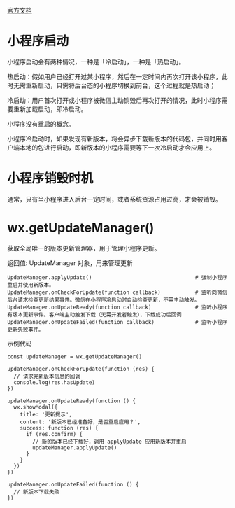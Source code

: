 [官方文档](https://developers.weixin.qq.com/miniprogram/dev/api/base/update/UpdateManager.html)


# 小程序启动

小程序启动会有两种情况，一种是「冷启动」，一种是「热启动」。

热启动：假如用户已经打开过某小程序，然后在一定时间内再次打开该小程序，此时无需重新启动，只需将后台态的小程序切换到前台，这个过程就是热启动；

冷启动：用户首次打开或小程序被微信主动销毁后再次打开的情况，此时小程序需要重新加载启动，即冷启动。

小程序没有重启的概念。

小程序冷启动时，如果发现有新版本，将会异步下载新版本的代码包，并同时用客户端本地的包进行启动，即新版本的小程序需要等下一次冷启动才会应用上。


# 小程序销毁时机

通常，只有当小程序进入后台一定时间，或者系统资源占用过高，才会被销毁。



# wx.getUpdateManager()

获取全局唯一的版本更新管理器，用于管理小程序更新。

返回值: UpdateManager 对象，用来管理更新

```
UpdateManager.applyUpdate()                                 # 强制小程序重启并使用新版本。
UpdateManager.onCheckForUpdate(function callback)           # 监听向微信后台请求检查更新结果事件。微信在小程序冷启动时自动检查更新，不需主动触发。
UpdateManager.onUpdateReady(function callback)              # 监听小程序有版本更新事件。客户端主动触发下载（无需开发者触发），下载成功后回调
UpdateManager.onUpdateFailed(function callback)             # 监听小程序更新失败事件。
```

示例代码
```
const updateManager = wx.getUpdateManager()

updateManager.onCheckForUpdate(function (res) {
  // 请求完新版本信息的回调
  console.log(res.hasUpdate)
})

updateManager.onUpdateReady(function () {
  wx.showModal({
    title: '更新提示',
    content: '新版本已经准备好，是否重启应用？',
    success: function (res) {
      if (res.confirm) {
        // 新的版本已经下载好，调用 applyUpdate 应用新版本并重启
        updateManager.applyUpdate()
      }
    }
  })
})

updateManager.onUpdateFailed(function () {
  // 新版本下载失败
})

```


